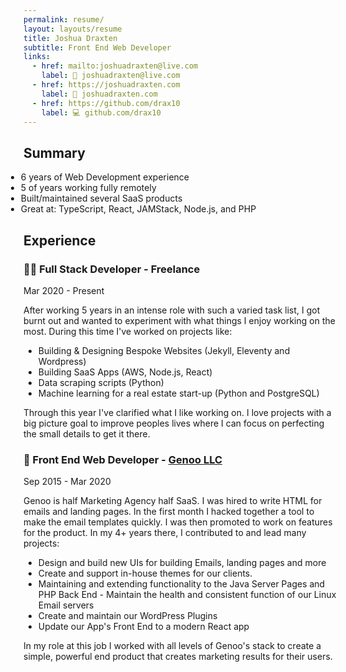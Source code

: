 ```yaml
---
permalink: resume/
layout: layouts/resume
title: Joshua Draxten
subtitle: Front End Web Developer
links:
  - href: mailto:joshuadraxten@live.com
    label: 📧 joshuadraxten@live.com
  - href: https://joshuadraxten.com
    label: 🔗 joshuadraxten.com
  - href: https://github.com/drax10
    label: 💻 github.com/drax10
---
```


## Summary

- 6 years of Web Development experience
- 5 of years working fully remotely
- Built/maintained several SaaS products
- Great at: TypeScript, React, JAMStack, Node.js, and PHP

## Experience

<div class="job-header">
  <h3>👨‍💻 Full Stack Developer - Freelance</h3>
  <p>Mar 2020 - Present</p>
</div>

After working 5 years in an intense role with such a varied task list, I got burnt out and wanted to experiment with what things I enjoy working on the most. During this time I've worked on projects like:

- Building &amp; Designing Bespoke Websites (Jekyll, Eleventy and Wordpress)
- Building SaaS Apps (AWS, Node.js, React)
- Data scraping scripts (Python)
- Machine learning for a real estate start-up (Python and PostgreSQL)

Through this year I've clarified what I like working on. I love projects with a big picture goal to improve peoples lives where I can focus on perfecting the small details to get it there.

<div class="job-header">
  <h3>🦊 Front End Web Developer - <a href="https://genoo.com">Genoo LLC</a></h3>
  <p>Sep 2015 - Mar 2020</p>
</div>

Genoo is half Marketing Agency half SaaS. I was hired to write HTML for emails and landing pages. In the first month I hacked together a tool to make the email templates quickly. I was then promoted to work on features for the product. In my 4+ years there, I contributed to and lead many projects:

- Design and build new UIs for building Emails, landing pages and more
- Create and support in-house themes for our clients.
- Maintaining and extending functionality to the Java Server Pages and PHP Back End - Maintain the health and consistent function of our Linux Email servers
- Create and maintain our WordPress Plugins
- Update our App's Front End to a modern React app

In my role at this job I worked with all levels of Genoo's stack to create a simple, powerful end product that creates marketing results for their users.

<style scoped>
  /* Don't indent the summary bullets */
  ul:first-of-type {
    margin-left: -28px;
  }
</style>
